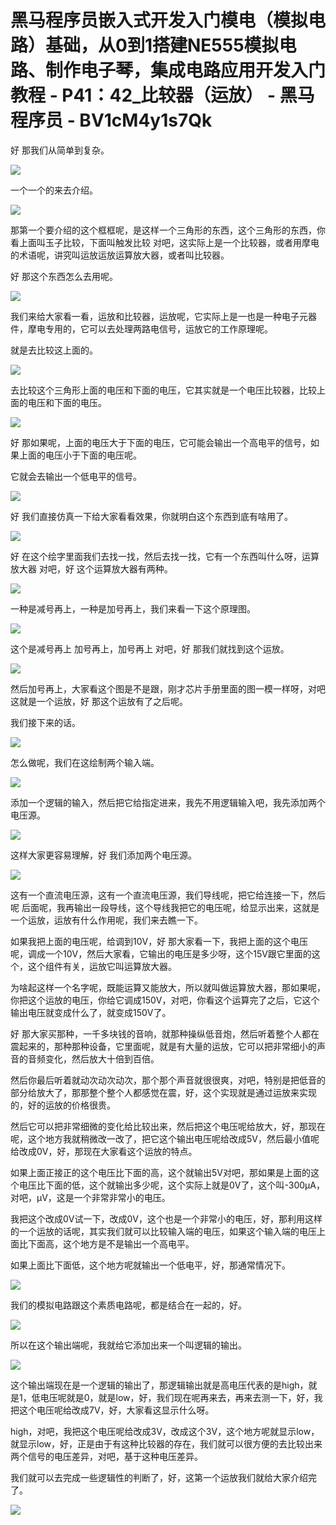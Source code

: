 # 黑马程序员嵌入式开发入门模电（模拟电路）基础，从0到1搭建NE555模拟电路、制作电子琴，集成电路应用开发入门教程 - P41：42_比较器（运放） - 黑马程序员 - BV1cM4y1s7Qk

好 那我们从简单到复杂。

![](img/b4620b8386a3457a7c39f6e75c1ccd43_1.png)

一个一个的来去介绍。

![](img/b4620b8386a3457a7c39f6e75c1ccd43_3.png)

那第一个要介绍的这个框框呢，是这样一个三角形的东西，这个三角形的东西，你看上面叫玉子比较，下面叫触发比较 对吧，这实际上是一个比较器，或者用摩电的术语呢，讲究叫运放运放运算放大器，或者叫比较器。

好 那这个东西怎么去用呢。

![](img/b4620b8386a3457a7c39f6e75c1ccd43_5.png)

我们来给大家看一看，运放和比较器，运放呢，它实际上是一也是一种电子元器件，摩电专用的，它可以去处理两路电信号，运放它的工作原理呢。

就是去比较这上面的。

![](img/b4620b8386a3457a7c39f6e75c1ccd43_7.png)

去比较这个三角形上面的电压和下面的电压，它其实就是一个电压比较器，比较上面的电压和下面的电压。

![](img/b4620b8386a3457a7c39f6e75c1ccd43_9.png)

好 那如果呢，上面的电压大于下面的电压，它可能会输出一个高电平的信号，如果上面的电压小于下面的电压呢。

它就会去输出一个低电平的信号。

![](img/b4620b8386a3457a7c39f6e75c1ccd43_11.png)

好 我们直接仿真一下给大家看看效果，你就明白这个东西到底有啥用了。

![](img/b4620b8386a3457a7c39f6e75c1ccd43_13.png)

好 在这个绘字里面我们去找一找，然后去找一找，它有一个东西叫什么呀，运算放大器 对吧，好 这个运算放大器有两种。

![](img/b4620b8386a3457a7c39f6e75c1ccd43_15.png)

一种是减号再上，一种是加号再上，我们来看一下这个原理图。

![](img/b4620b8386a3457a7c39f6e75c1ccd43_17.png)

这个是减号再上 加号再上，加号再上 对吧，好 那我们就找到这个运放。

![](img/b4620b8386a3457a7c39f6e75c1ccd43_19.png)

然后加号再上，大家看这个图是不是跟，刚才芯片手册里面的图一模一样呀，对吧 这就是一个运放，好 那这个运放有了之后呢。

我们接下来的话。

![](img/b4620b8386a3457a7c39f6e75c1ccd43_21.png)

怎么做呢，我们在这绘制两个输入端。

![](img/b4620b8386a3457a7c39f6e75c1ccd43_23.png)

添加一个逻辑的输入，然后把它给指定进来，我先不用逻辑输入吧，我先添加两个电压源。

![](img/b4620b8386a3457a7c39f6e75c1ccd43_25.png)

这样大家更容易理解，好 我们添加两个电压源。

![](img/b4620b8386a3457a7c39f6e75c1ccd43_27.png)

这有一个直流电压源，这有一个直流电压源，我们导线呢，把它给连接一下，然后呢 后面呢，我再输出一段导线，这个导线我把它的电压呢，给显示出来，这就是一个运放，运放有什么作用呢，我们来去瞧一下。

如果我把上面的电压呢，给调到10V，好 那大家看一下，我把上面的这个电压呢，调成一个10V，然后大家看，它输出的电压是多少呀，这个15V跟它里面的这个，这个组件有关，运放它叫运算放大器。

为啥起这样一个名字呢，既能运算又能放大，所以就叫做运算放大器，那如果呢，你把这个运放的电压，你给它调成150V，对吧，你看这个运算完了之后，它这个输出电压就变成什么了，就变成150V了。

好 那大家买那种，一千多块钱的音响，就那种操纵低音炮，然后听着整个人都在震起来的，那种那种设备，它里面呢，就是有大量的运放，它可以把非常细小的声音的音频变化，然后放大十倍到百倍。

然后你最后听着就动次动次动次，那个那个声音就很很爽，对吧，特别是把低音的部分给放大了，那那整个整个人都感觉在震，好，这个实现就是通过运放来实现的，好的运放的价格很贵。

然后它可以把非常细微的变化给比较出来，然后把这个电压呢给放大，好，那现在呢，这个地方我就稍微改一改了，把它这个输出电压呢给改成5V，然后最小值呢给改成0V，好，那现在大家看这个运放的特点。

如果上面正接正的这个电压比下面的高，这个就输出5V对吧，那如果是上面的这个电压比下面的低，这个就输出多少呢，这个实际上就是0V了，这个叫-300μA，对吧，μV，这是一个非常非常小的电压。

我把这个改成0V试一下，改成0V，这个也是一个非常小的电压，好，那利用这样的一个运放的话呢，其实我们就可以比较输入端的电压，如果这个输入端的电压上面比下面高，这个地方是不是输出一个高电平。

如果上面比下面低，这个地方呢就输出一个低电平，好，那通常情况下。

![](img/b4620b8386a3457a7c39f6e75c1ccd43_29.png)

我们的模拟电路跟这个素质电路呢，都是结合在一起的，好。

![](img/b4620b8386a3457a7c39f6e75c1ccd43_31.png)

所以在这个输出端呢，我就给它添加出来一个叫逻辑的输出。

![](img/b4620b8386a3457a7c39f6e75c1ccd43_33.png)

这个输出端现在是一个逻辑的输出了，那逻辑输出就是高电压代表的是high，就是1，低电压呢就是0，就是low，好，我们现在呢再来去，再来去测一下，好，我把这个电压呢给改成7V，好，大家看这显示什么呀。

high，对吧，我把这个电压呢给改成3V，改成这个3V，这个地方呢就显示low，就显示low，好，正是由于有这种比较器的存在，我们就可以很方便的去比较出来两个信号的电压差异，对吧，基于这种电压差异。

我们就可以去完成一些逻辑性的判断了，好，这第一个运放我们就给大家介绍完了。

![](img/b4620b8386a3457a7c39f6e75c1ccd43_35.png)